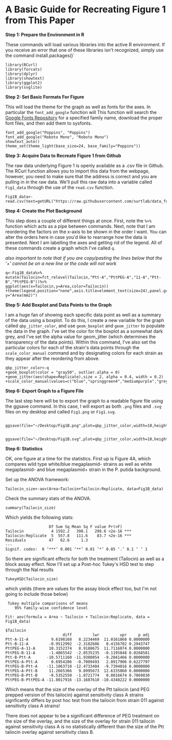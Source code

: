 # A Basic Guide for Recreating Figure 1 from This Paper

**Step 1: Prepare the Environment in R**

These commands will load various libraries into the active R environment. If you receive an error that one of these libraries isn't recognized, simply use the command install.packages()`

```
library(RCurl)
library(forcats)
library(dplyr)
library(showtext)
library(ggplot2)
library(svglite)
```

**Step 2: Set Basic Formats For Figure**

This will load the theme for the graph as well as fonts for the axes. In particular the `font_add_google` function will This function will search the [Google Fonts Repository](https://fonts.google.com/) for a specified family name, download the proper font files, and then add them to sysfonts.

```
font_add_google("Poppins", "Poppins")
font_add_google("Roboto Mono", "Roboto Mono")
showtext_auto()
theme_set(theme_light(base_size=24, base_family="Poppins"))
```

**Step 3: Acquire Data to Recreate Figure 1 from Github**

The raw data underlying Figure 1 is openly available as a .csv file in Github. The RCurl function allows you to import this data from the webpage, however, you need to make sure that the address is correct and you are pulling in in the raw data.
We'll pull this raw data into a variable called `Fig1_data` through the use of the `read.csv` function.

```
Fig1B_data<-read.csv(text=getURL("https://raw.githubusercontent.com/surtlab/data_for_figures/master/LLB_Fig1B_data.csv"))
```


**Step 4: Create the Plot Background**

This step does a couple of different things at once. First, note the `%>%` function which acts as a pipe between commands. Next, note that I am reordering the factors on the x-axis to be shown in the order I want. You can alter the orders here in case you'd like to rearrange how the data is presented. Next I am labelling the axes and getting rid of the legend. All of these commands create a graph which I've called `q`.

*also important to note that if you are copy/pasting the lines below that the '+' cannot be on a new line or the code will not work*

```
q<-Fig1B_data%>%
mutate(Tailocin=fct_relevel(Tailocin,"Ptt-A","PttPEG-A","11-A","Ptt-B","PttPEG-B"))%>%
ggplot(aes(x=Tailocin,y=Area,color=Tailocin))
+theme(legend.position="none",axis.title=element_text(size=24),panel.grid=element_blank())+labs(x="Tailocin", y="Area(mm2)")
```

**Step 5: Add Boxplot and Data Points to the Graph**

I am a huge fan of showing each specific data point as well as a summary of the data using a boxplot. To do this, I create a new variable for the graph called `qbp_jitter_color`, and use `geom_boxplot` and `geom_jitter` to populate the data in the graph. I've set the color for the boxplot as a somewhat dark grey, and I've set the alpha value for geom_jitter (which determines the transparency of the data points). Within this command, I've also set the particular colors for each of the strain's data points through the `scale_color_manual` command and by designating colors for each strain as they appear after the reordering from above.

```
qbp_jitter_color<-q
+geom_boxplot(color = "gray50", outlier.alpha = 0)
+geom_jitter(aes(shape=Replicate),size = 2, alpha = 0.4, width = 0.2)
+scale_color_manual(values=c("blue","springgreen4","mediumpurple","grey38","red"))
```

**Step 6: Export Graph to a Figure File**

The last step here will be to export the graph to a readable figure file using the ggsave command. In this case, I will export as both `.png` files and `.svg` files on my desktop and called `Fig1.png` or `Fig1.svg`.

```
 ggsave(file="~/Desktop/Fig1B.png",plot=qbp_jitter_color,width=10,height=8)
 
 ggsave(file="~/Desktop/Fig1B.svg",plot=qbp_jitter_color,width=10,height=8)
```
**Step 6: Statistics**

OK, one figure at a time for the statistics. First up is Figure 4A, which compares wild type white/blue megaplasmid- strains as well as white megaplasmid- and blue megaplasmid+ strain in the P. putida background.

Set up the ANOVA framework:

```
Tailocin_size<-aov(Area~Tailocin+Tailocin:Replicate, data=Fig1B_data)
```
Check the summary stats of the ANOVA.

```
summary(Tailocin_size)
```
Which yields the following stats:
```
                   Df Sum Sq Mean Sq F value Pr(>F)    
Tailocin            4 1592.2   398.1   298.6 <2e-16 ***
Tailocin:Replicate  5  557.8   111.6    83.7 <2e-16 ***
Residuals          47   62.6     1.3                   
---
Signif. codes:  0 ‘***’ 0.001 ‘**’ 0.01 ‘*’ 0.05 ‘.’ 0.1 ‘ ’ 1
```
So there are significant effects for both the treatment (Tailocin) as well as a block assay effect. Now I'll set up a Post-hoc Tukey's HSD test to step through the Nal results
```
TukeyHSD(Tailocin_size)
```
which yields (there are values for the assay block effect too, but I'm not going to include those below)
```
 Tukey multiple comparisons of means
    95% family-wise confidence level

Fit: aov(formula = Area ~ Tailocin + Tailocin:Replicate, data = Fig1B_data)

$Tailocin
                         diff         lwr         upr     p adj
Ptt-A-11-A          9.6198168   8.2234469  11.0161868 0.0000000
Ptt-B-11-A         -0.9512992  -2.3182686   0.4156702 0.2943747
PttPEG-A-11-A      10.3152374   8.9188675  11.7116074 0.0000000
PttPEG-B-11-A      -1.4865542  -2.8535235  -0.1195848 0.0268581
Ptt-B-Ptt-A       -10.5711160 -11.9380854  -9.2041466 0.0000000
PttPEG-A-Ptt-A      0.6954206  -0.7009493   2.0917906 0.6227797
PttPEG-B-Ptt-A    -11.1063710 -12.4733404  -9.7394016 0.0000000
PttPEG-A-Ptt-B     11.2665366   9.8995673  12.6335060 0.0000000
PttPEG-B-Ptt-B     -0.5352550  -1.8721774   0.8016674 0.7869030
PttPEG-B-PttPEG-A -11.8017916 -13.1687610 -10.4348222 0.0000000

```
Which means that the size of the overlay of the Ptt tailocin (and PEG prepped version of this tailocin) against sensitivity class A strains signficantly differs by post hoc test from the tailocin from strain 011 against sensitivity class A strains!

There does not appear to be a significant difference of PEG treatment on the size of the overlay, and the size of the overlay for strain 011 tailocin against sensitivity class A is no statistically different than the size of the Ptt tailocin overlay against sensitivity class B. 
